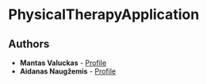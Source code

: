 
# PhysicalTherapyApplication

## Authors
* **Mantas Valuckas** - [Profile](https://github.com/MantasVa)
* **Aidanas Naugžemis** - [Profile](https://github.com/Aidanas93)
